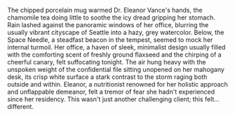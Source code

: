 The chipped porcelain mug warmed Dr. Eleanor Vance's hands, the chamomile tea doing little to soothe the icy dread gripping her stomach.  Rain lashed against the panoramic windows of her office, blurring the usually vibrant cityscape of Seattle into a hazy, grey watercolor.  Below, the Space Needle, a steadfast beacon in the tempest, seemed to mock her internal turmoil.  Her office, a haven of sleek, minimalist design usually filled with the comforting scent of freshly ground flaxseed and the chirping of a cheerful canary, felt suffocating tonight.  The air hung heavy with the unspoken weight of the confidential file sitting unopened on her mahogany desk, its crisp white surface a stark contrast to the storm raging both outside and within.  Eleanor, a nutritionist renowned for her holistic approach and unflappable demeanor, felt a tremor of fear she hadn't experienced since her residency.  This wasn't just another challenging client; this felt… different.
